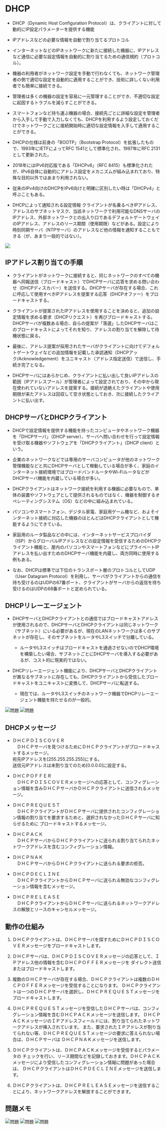 # DHCP
- DHCP（Dynamic Host Configuration Protocol）は、クライアントに対して動的にIP設定パラメーターを提供する機能  
- IPアドレスなどの必要な情報を自動で割り当てるプロトコル  
- インターネットなどのIPネットワークに新たに接続した機器に、IPアドレスなど通信に必要な設定情報を自動的に割り当てるための通信規約（プロトコル）。

- 機器の利用者がネットワーク設定を手動で行わなくても、ネットワーク管理者の側で適切な設定を自動的に適用することができ、技術に詳しくない利用者でも簡単に接続できる。
- 管理者は多くの機器の設定を容易に一元管理することができ、不適切な設定に起因するトラブルを減らすことができる。

- スマートフォンなど持ち運ぶ機器の場合、接続先ごとに詳細な設定を管理者から入手して手動で入力しなくても、DHCPを利用するよう設定しておくだけでネットワークごとに接続開始時に適切な設定情報を入手して適用することができる。


- DHCPの仕様は前身の「BOOTP」（Bootstrap Protocol）を拡張したもので、1993年にIETFによってRFC 1541として標準化され、1997年にRFC 2131として更新された。
- 2018年にはIPv6対応版である「DHCPv6」（RFC 8415）も標準化されたが、IPv6自体に自動的にアドレス設定をメカニズムが組み込まれており、特殊な目的以外ではあまり利用されない。
- 従来のIPv4向けのDHCPをIPv6向けと明確に区別したい時は「DHCPv4」と呼ぶこともある。


- DHCPによって通知される設定情報
クライアントが名乗るべきIPアドレス、アドレスのサブネットマスク、当該ネットワークで利用可能なDNSサーバのIPアドレス、外部ネットワークとの出入り口であるデフォルトゲートウェイのIPアドレス、アドレスのリース期間（使用期限）などがある。設定により時刻同期サーバ（NTPサーバ）のアドレスなど他の情報を通知することもできる（が、あまり一般的ではない）。  


![](.././../PICTURE/DHCP/DHCP_00.JPG)


## IPアドレス割り当ての手順
- クライアントがネットワークに接続すると、同じネットワークのすべての機器へ同報送信（ブロードキャスト）でDHCPサーバに応答を求める問い合わせ（DHCPディスカバー）を送信する。DHCPサーバが存在する場合、これに呼応して使用すべきIPアドレスを提案する応答（DHCPオファー）をブロードキャストする。

- クライアントが提案されたIPアドレスを使用することを決めると、追加の設定情報を求める要求（DHCPリクエスト）を再びブロードキャストする。DHCPサーバが複数ある場合、自らの提案が「落選」したDHCPサーバはこのブロードキャストによってそれを知り、アドレスの割り当てを解除して待機状態に戻る。

- 最後に、アドレス提案が採用されたサーバがクライアントに向けてデフォルトゲートウェイなどの追加情報を記載した承認通知（DHCPアック/Acknowledgement）をユニキャスト（アドレス指定送信）で送信し、手続き完了となる。

- DHCPサーバにはあらかじめ、クライアントに払い出して良いIPアドレスの範囲（IPアドレスプール）が管理者によって設定されており、その中から現在使われていないアドレスを提案する。接続が途絶えたクライアントや使用期限が来たアドレスは回収して空き状態としておき、次に接続したクライアントに払い出す。



## DHCPサーバとDHCPクライアント
- DHCPで設定情報を提供する機能を持ったコンピュータやネットワーク機器を「DHCPサーバ」（DHCP server）、サーバへ問い合わせを行って設定情報を受け取る機器やソフトウェアを「DHCPクライアント」（DHCP client）という。  


- 企業のネットワークなどでは専用のサーバコンピュータが他のネットワーク管理機能などと共にDHCPサーバとして稼動している場合が多く、家庭のインターネット接続環境ではブロードバンドルータやWi-FiルータなどがDHCPサーバ機能を内蔵している場合が多い。

- DHCPクライアントはネットワーク接続を利用する機器に必要なもので、単体の装置やソフトウェアとして提供されるものではなく、機器を制御するオペレーティングシステム（OS）などの中に組み込まれている。
- パソコンやスマートフォン、デジタル家電、家庭用ゲーム機など、およそインターネット接続に対応した機器のほとんどはDHCPクライアントとして機能するようにできている。

- 家庭用のルータ製品などの中には、インターネットサービスプロバイダ（ISP）からグローバルIPアドレスなどの設定情報を受信するためのDHCPクライアント機能と、屋内のパソコンやスマートフォンなどにプライベートIPアドレスを払い出すためのDHCPサーバ機能を内蔵し、両方同時に使用する例もある。

- なお、DHCPは標準では下位のトランスポート層のプロトコルとしてUDP（User Datagram Protocol）を利用し、サーバがクライアントからの通信を待ち受けるのはUDPの67番ポート、クライアントがサーバからの返信を待ち受けるのはUDPの68番ポートと定められている。


## DHCPリレーエージェント
- DHCPサーバとDHCPクライアントとの通信ではブロードキャストアドレスが使用されるので、DHCPサーバとDHCPクライアントは同じネットワーク（サブネット）にいる必要があるが、現在のLANネットワークは多くのサブネットが存在し、そのサブネットをルータやL3スイッチで分離している。
    - ルータやL3スイッチはブロードキャストを通過させないのでDHCP環境を構築したい場合、サブネットごとにDHCPサーバを導入する必要があるが、コスト的に現実的ではない。

- DHCPリレーエージェント機能により、DHCPサーバとDHCPクライアントが異なるサブネットに存在しても、DHCPクライアントから受信したブロードキャストをユニキャストに変換して、DHCPサーバに転送する。
    - 現在では、ルータやL3スイッチのネットワーク機器でDHCPリレーエージェント機能を持たせるのが一般的。


![問題](../../PICTURE/DHCP/DHCPパケットの問題点.png)
![問題](../../PICTURE/DHCP/DHCPリレーエージェント.png)

## DHCPメッセージ

- ＤＨＣＰＤＩＳＣＯＶＥＲ  
　ＤＨＣＰサーバを見つけるためにＤＨＣＰクライアントがブロードキャストするメッセージ。  
宛先IPアドレスを[255.255.255.255]にする。  
送信元IPアドレスは未割り当てのため[0.0.0.0]に設定する。  

- ＤＨＣＰＯＦＦＥＲ  
　ＤＨＣＰＤＩＳＣＯＶＥＲメッセージへの応答として、コンフィグレーション情報を含みＤＨＣＰサーバかＤＨＣＰクライアントに送信されるメッセージ。

- ＤＨＣＰＲＥＱＵＥＳＴ  
　ＤＨＣＰクライアントがＤＨＣＰサーバに提供されたコンフィグレーション情報の割り当てを要求するためと、選択されなかったＤＨＣＰサーバに知らせるために ブロードキャストするメッセージ。

- ＤＨＣＰＡＣＫ  
　ＤＨＣＰサーバからＤＨＣＰクライアントに送られる割り当てられたネットワークアドレスを含むコンフィグレーション情報。

- ＤＨＣＰＮＡＫ  
　ＤＨＣＰサーバからＤＨＣＰクライアントに送られる要求の拒否。

- ＤＨＣＰＤＥＣＬＩＮＥ  
　ＤＨＣＰクライアントからＤＨＣＰサーバに送られる無効なコンフィグレーション情報を含むメッセージ。

- ＤＨＣＰＲＥＬＥＡＳＥ  
　ＤＨＣＰクライアントからＤＨＣＰサーバに送られるネットワークアドレスの解放とリースのキャンセルメッセージ。

## 動作の仕組み

1. ＤＨＣＰクライアントは、ＤＨＣＰサーバを探すためにＤＨＣＰＤＩＳＣＯＶＥＲメッセージをブロードキャストします。

1. ＤＨＣＰサーバは、ＤＨＣＰＤＩＳＣＯＶＥＲメッセージの応答として、ＩＰアドレス他の情報を含むＤＨＣＰＯＦＦＥＲメッセージを ダイレクト送信またはブロードキャストします。

1. 複数のＤＨＣＰサーバが存在する場合、ＤＨＣＰクライアントは複数のＤＨＣＰＯＦＦＥＲメッセージを受信することになります。 ＤＨＣＰクライアントは一つのＤＨＣＰサーバを選択し、ＤＨＣＰＲＥＱＵＥＳＴメッセージをブロードキャストします。

1. ＤＨＣＰＲＥＱＵＥＳＴメッセージを受信したＤＨＣＰサーバは、コンフィグレーション情報を含むＤＨＣＰＡＣＫメッセージを送信します。 ＤＨＣＰＡＣＫメッセージのＩＰアドレスフィールドには、割り当てられたネットワークアドレスが挿入されています。
また、要求されたＩＰアドレスが割り当てられない等、ＤＨＣＰＲＥＱＵＥＳＴメッセージの要求に答えられない場合は、ＤＨＣＰサーバは ＤＨＣＰＮＡＫメッセージを送信します。

1. ＤＨＣＰクライアントは、ＤＨＣＰＡＣＫメッセージを受信するとパラメータの チェックを行い、リース期間などを記録しておきます。ＤＨＣＰＡＣＫメッセージにより受信したコンフィグレーション情報に問題があった場合は、 ＤＨＣＰクライアントはＤＨＣＰＤＥＣＬＩＮＥメッセージを送信します。

1. ＤＨＣＰクライアントは、ＤＨＣＰＲＥＬＥＡＳＥメッセージを送信することにより、ネットワークアドレスを解放することができます。



## 問題メモ

![問題](../../PICTURE/DHCP/DHCP_1.png)
![問題](../../PICTURE/DHCP/DHCP_2.png)
![問題](../../PICTURE/DHCP/DHCP_3.png)